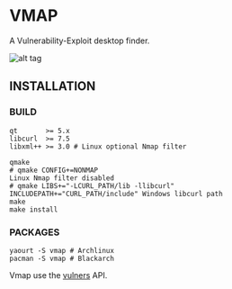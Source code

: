 # VMAP

A Vulnerability-Exploit desktop finder.

![alt tag](https://image.ibb.co/nK2ppv/vmap.png)

## INSTALLATION

### BUILD

```shell
qt       >= 5.x
libcurl  >= 7.5
libxml++ >= 3.0 # Linux optional Nmap filter
```
```shell
qmake
# qmake CONFIG+=NONMAP                                                     Linux Nmap filter disabled
# qmake LIBS+="-LCURL_PATH/lib -llibcurl" INCLUDEPATH+="CURL_PATH/include" Windows libcurl path
make
make install
```
### PACKAGES

```shell
yaourt -S vmap # Archlinux
pacman -S vmap # Blackarch
```

Vmap use the [vulners](https://vulners.com/api/v3/) API.
